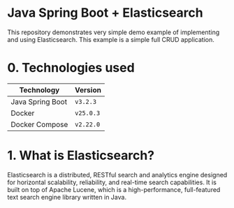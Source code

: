 # Java Spring Boot + Elasticsearch

This repository demonstrates very simple demo example of implementing and using Elasticsearch.
This example is a simple full CRUD application.

# 0. Technologies used

| Technology       | Version   |
|------------------|-----------|
| Java Spring Boot | `v3.2.3`  |
| Docker           | `v25.0.3` |
| Docker Compose   | `v2.22.0` |

# 1. What is Elasticsearch?

Elasticsearch is a distributed, RESTful search and analytics engine designed for horizontal scalability, reliability,
and real-time search capabilities. It is built on top of Apache Lucene, which is a high-performance, full-featured text
search engine library written in Java.
